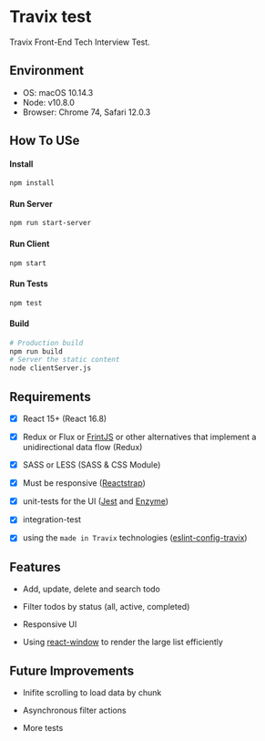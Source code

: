 
# Travix test

Travix Front-End Tech Interview Test.

## Environment

- OS: macOS 10.14.3
- Node: v10.8.0
- Browser: Chrome 74, Safari 12.0.3
  
## How To USe

#### Install
```bash
npm install
```

#### Run Server
```bash
npm run start-server
```

#### Run Client
```bash
npm start
```
#### Run Tests
```bash
npm test
```

#### Build
```bash
# Production build
npm run build
# Server the static content
node clientServer.js
```

## Requirements

- [x] React 15+ (React 16.8)

- [x] Redux or Flux or [FrintJS](https://frint.js.org) or other alternatives that implement a unidirectional data flow (Redux)

- [x] SASS or LESS (SASS & CSS Module)

- [x] Must be responsive ([Reactstrap](https://github.com/reactstrap/reactstrap))

- [x] unit-tests for the UI ([Jest](https://github.com/facebook/jest) and [Enzyme](https://github.com/airbnb/enzyme))

- [x] integration-test 

- [x] using the `made in Travix` technologies ([eslint-config-travix](https://github.com/Travix-International/eslint-config-travix))

## Features

- Add, update, delete and search todo

- Filter todos by status (all, active, completed)

- Responsive UI

- Using [react-window](https://github.com/bvaughn/react-window) to render the large list efficiently

## Future Improvements

- Inifite scrolling to load data by chunk

- Asynchronous filter actions

- More tests
